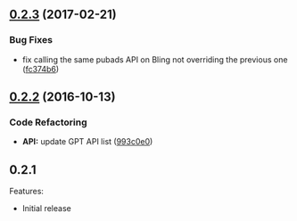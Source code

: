 <a name="0.2.3"></a>
## [0.2.3](https://github.com/nfl/react-gpt/compare/v0.2.2...v0.2.3) (2017-02-21)


### Bug Fixes

* fix calling the same pubads API on Bling not overriding the previous one ([fc374b6](https://github.com/nfl/react-gpt/commit/fc374b6))



<a name="0.2.2"></a>
## [0.2.2](https://github.com/nfl/react-gpt/compare/v0.2.1...v0.2.2) (2016-10-13)

### Code Refactoring

* **API:** update GPT API list ([993c0e0](https://github.com/nfl/react-gpt/commit/993c0e0))

## 0.2.1

Features:

  - Initial release
